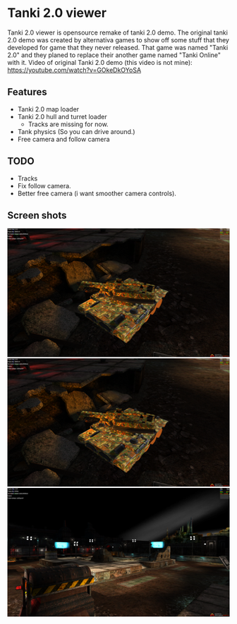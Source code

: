 # Tanki 2.0 viewer
Tanki 2.0 viewer is opensource remake of tanki 2.0 demo. The original tanki 2.0 demo was created by alternativa games to show off some stuff that they developed for game that they never released. That game was named "Tanki 2.0" and they planed to replace their another game named "Tanki Online" with it. Video of original Tanki 2.0 demo (this video is not mine): https://youtube.com/watch?v=GOkeDkOYoSA
## Features
* Tanki 2.0 map loader
* Tanki 2.0 hull and turret loader
	- Tracks are missing for now.
* Tank physics (So you can drive around.)
* Free camera and follow camera
## TODO
* Tracks
* Fix follow camera.
* Better free camera (i want smoother camera controls).
## Screen shots
![Tank](/images/Tank2.png)
![Tank](/images/Tank2.png)
![Map](/images/Map.png)

